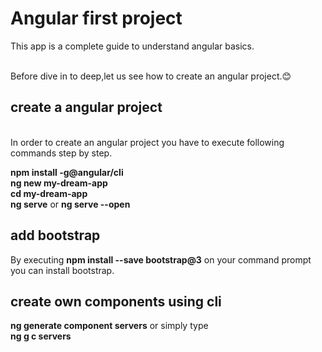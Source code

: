 <h1>Angular first project</h1>
This app is a complete guide to understand angular basics.<br><br>
<p>Before dive in to deep,let us see how to create an angular project.😊<br><h2>create a angular project</h2><br>In order to create an angular project you have to execute following commands step by step.</p>
<p><b>npm install -g@angular/cli<br>ng new my-dream-app <br>cd my-dream-app<br>ng serve</b> or <b>ng serve --open</b><br>
  <h2>add bootstrap</h2>
  <p>By executing <b> npm install --save bootstrap@3</b> on your command prompt you can install bootstrap.</p>
  <h2>create own components using cli</h2>
  <p><b>ng generate component servers</b> or simply type<br><b>ng g c servers</b></p>
